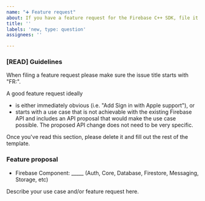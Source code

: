 ```yaml
---
name: "➕ Feature request"
about: If you have a feature request for the Firebase C++ SDK, file it here.
title: ''
labels: 'new, type: question'
assignees: ''

---
```


<!-- DO NOT DELETE
validate_template=true
template_path=.github/ISSUE_TEMPLATE/feature-request.md
-->
### [READ] Guidelines

When filing a feature request please make sure the issue title starts with "FR:".

A good feature request ideally
* is either immediately obvious (i.e. "Add Sign in with Apple support"), or
* starts with a use case that is not achievable with the existing Firebase API and
  includes an API proposal that would make the use case possible. The proposed API
  change does not need to be very specific.

Once you've read this section, please delete it and fill out the rest of the template.

### Feature proposal

* Firebase Component: _____ (Auth, Core, Database, Firestore, Messaging, Storage, etc)

Describe your use case and/or feature request here.
